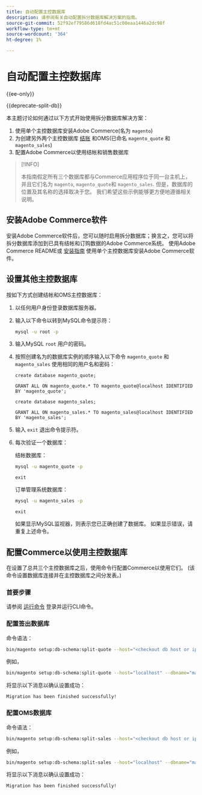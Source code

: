 ```yaml
---
title: 自动配置主控数据库
description: 请参阅有关自动配置拆分数据库解决方案的指南。
source-git-commit: 52f92ef79586d618fd4ac51c00eaa1446a2dc98f
workflow-type: tm+mt
source-wordcount: '364'
ht-degree: 1%

---
```



# 自动配置主控数据库

{{ee-only}}

{{deprecate-split-db}}

本主题讨论如何通过以下方式开始使用拆分数据库解决方案：

1. 使用单个主控数据库安装Adobe Commerce(名为 `magento`)
1. 为创建另外两个主控数据库 [结账](https://glossary.magento.com/checkout) 和OMS(已命名 `magento_quote` 和 `magento_sales`)
1. 配置Adobe Commerce以使用结帐和销售数据库

>[!INFO]
>
>本指南假定所有三个数据库都与Commerce应用程序位于同一台主机上，并且它们名为 `magento`, `magento_quote`和 `magento_sales`. 但是，数据库的位置及其名称的选择取决于您。 我们希望这些示例能够更方便地遵循相关说明。

## 安装Adobe Commerce软件

安装Adobe Commerce软件后，您可以随时启用拆分数据库；换言之，您可以将拆分数据库添加到已具有结帐和订购数据的Adobe Commerce系统。 使用Adobe Commerce README或 [安装指南](https://devdocs.magento.com/guides/v2.4/install-gde/bk-install-guide.html) 使用单个主控数据库安装Adobe Commerce软件。

## 设置其他主控数据库

按如下方式创建结帐和OMS主控数据库：

1. 以任何用户身份登录数据库服务器。
1. 输入以下命令以转到MySQL命令提示符：

   ```bash
   mysql -u root -p
   ```

1. 输入MySQL `root` 用户的密码。
1. 按照创建名为的数据库实例的顺序输入以下命令 `magento_quote` 和 `magento_sales` 使用相同的用户名和密码：

   ```shell
   create database magento_quote;
   ```

   ```shell
   GRANT ALL ON magento_quote.* TO magento_quote@localhost IDENTIFIED BY 'magento_quote';
   ```

   ```shell
   create database magento_sales;
   ```

   ```shell
   GRANT ALL ON magento_sales.* TO magento_sales@localhost IDENTIFIED BY 'magento_sales';
   ```

1. 输入 `exit` 退出命令提示符。

1. 每次验证一个数据库：

   结帐数据库：

   ```bash
   mysql -u magento_quote -p
   ```

   ```shell
   exit
   ```

   订单管理系统数据库：

   ```bash
   mysql -u magento_sales -p
   ```

   ```shell
   exit
   ```

   如果显示MySQL监视器，则表示您已正确创建了数据库。 如果显示错误，请重复上述命令。

## 配置Commerce以使用主控数据库

在设置了总共三个主控数据库之后，使用命令行配置Commerce以使用它们。 (该命令设置数据库连接并在主控数据库之间分发表。)

### 首要步骤

请参阅 [运行命令](../cli/config-cli.md#running-commands) 登录并运行CLI命令。

### 配置签出数据库

命令语法：

```bash
bin/magento setup:db-schema:split-quote --host="<checkout db host or ip>" --dbname="<name>" --username="<checkout db username>" --password="<password>"
```

例如，

```bash
bin/magento setup:db-schema:split-quote --host="localhost" --dbname="magento_quote" --username="magento_quote" --password="magento_quote"
```

将显示以下消息以确认设置成功：

```terminal
Migration has been finished successfully!
```

### 配置OMS数据库

命令语法：

```bash
bin/magento setup:db-schema:split-sales --host="<checkout db host or ip>" --dbname="<name>" --username="<checkout db username>" --password="<password>"
```

例如，

```bash
bin/magento setup:db-schema:split-sales --host="localhost" --dbname="magento_sales" --username="magento_sales" --password="magento_sales"
```

将显示以下消息以确认设置成功：

```terminal
Migration has been finished successfully!
```
